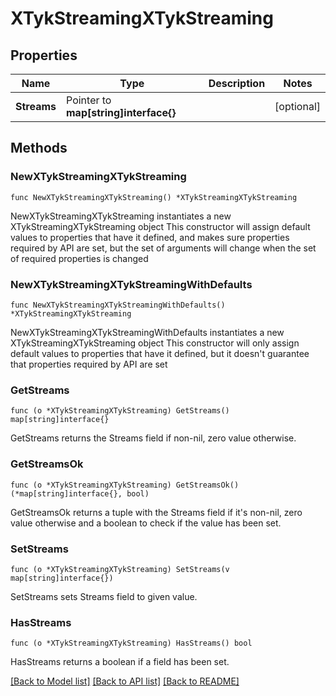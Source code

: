 # XTykStreamingXTykStreaming

## Properties

Name | Type | Description | Notes
------------ | ------------- | ------------- | -------------
**Streams** | Pointer to **map[string]interface{}** |  | [optional] 

## Methods

### NewXTykStreamingXTykStreaming

`func NewXTykStreamingXTykStreaming() *XTykStreamingXTykStreaming`

NewXTykStreamingXTykStreaming instantiates a new XTykStreamingXTykStreaming object
This constructor will assign default values to properties that have it defined,
and makes sure properties required by API are set, but the set of arguments
will change when the set of required properties is changed

### NewXTykStreamingXTykStreamingWithDefaults

`func NewXTykStreamingXTykStreamingWithDefaults() *XTykStreamingXTykStreaming`

NewXTykStreamingXTykStreamingWithDefaults instantiates a new XTykStreamingXTykStreaming object
This constructor will only assign default values to properties that have it defined,
but it doesn't guarantee that properties required by API are set

### GetStreams

`func (o *XTykStreamingXTykStreaming) GetStreams() map[string]interface{}`

GetStreams returns the Streams field if non-nil, zero value otherwise.

### GetStreamsOk

`func (o *XTykStreamingXTykStreaming) GetStreamsOk() (*map[string]interface{}, bool)`

GetStreamsOk returns a tuple with the Streams field if it's non-nil, zero value otherwise
and a boolean to check if the value has been set.

### SetStreams

`func (o *XTykStreamingXTykStreaming) SetStreams(v map[string]interface{})`

SetStreams sets Streams field to given value.

### HasStreams

`func (o *XTykStreamingXTykStreaming) HasStreams() bool`

HasStreams returns a boolean if a field has been set.


[[Back to Model list]](../README.md#documentation-for-models) [[Back to API list]](../README.md#documentation-for-api-endpoints) [[Back to README]](../README.md)


